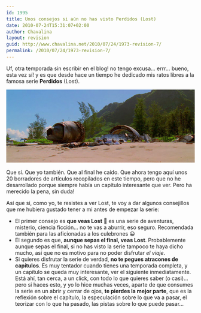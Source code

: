 ```yaml
---
id: 1995
title: Unos consejos si aún no has visto Perdidos (Lost)
date: 2010-07-24T15:31:07+02:00
author: Chavalina
layout: revision
guid: http://www.chavalina.net/2010/07/24/1973-revision-7/
permalink: /2010/07/24/1973-revision-7/
---
```

Uf, otra temporada sin escribir en el blog! no tengo excusa&#8230; errr&#8230; bueno, esta vez sí! y es que desde hace un tiempo he dedicado mis ratos libres a la famosa serie **Perdidos** (Lost).

<p style="text-align: center;">
  <img class="aligncenter" title="La playa de Perdidos" src="/imagenes/2010/07/perdidos-playa.jpg" alt="La playa de Perdidos con restos del accidente de avión" />
</p>

Que sí. Que yo también. Que al final he caído. Que ahora tengo aquí unos 20 borradores de artículos recopilados en este tiempo, pero que no he desarrollado porque siempre había un capítulo interesante que ver. Pero ha merecido la pena, sin duda!

Así que si, como yo, te resistes a ver Lost, te voy a dar algunos consejillos que me hubiera gustado tener a mi antes de empezar la serie:

  * El primer consejo es **que veas Lost** 🙂 es una serie de aventuras, misterio, ciencia ficción&#8230; no te vas a aburrir, eso seguro. Recomendada también para las aficionadas a los culebrones 😀
  * El segundo es que, **aunque sepas el final, veas Lost**. Probablemente aunque sepas el final, si no has visto la serie tampoco te haya dicho mucho, así que no es motivo para no poder disfrutar _el viaje_.
  * Si quieres disfrutar la serie de verdad, **no te pegues atracones de capítulos**. Es muy tentador cuando tienes una temporada completa, y un capítulo se queda muy interesante, ver el siguiente inmediatamente.  
    Está ahí, tan cerca, a un click, con todo lo que quieres saber (o casi)&#8230; pero si haces esto, y yo lo hice muchas veces, aparte de que consumes la serie en un abrir y cerrar de ojos, **te pierdes la mejor parte**, que es la reflexión sobre el capítulo, la especulación sobre lo que va a pasar, el teorizar con lo que ha pasado, las pistas sobre lo que puede pasar&#8230;